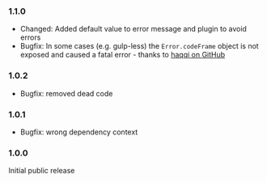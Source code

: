 ### 1.1.0 ###
* Changed: Added default value to error message and plugin to avoid errors
* Bugfix: In some cases (e.g. gulp-less) the `Error.codeFrame` object is not exposed and caused a fatal error - thanks to [haqqi on GitHub](https://github.com/AndiDittrich/gulp-prettyerror/pull/3)

### 1.0.2 ###
* Bugfix: removed dead code

### 1.0.1 ###
* Bugfix: wrong dependency context

### 1.0.0 ###
Initial public release